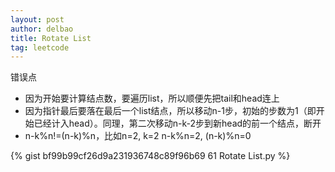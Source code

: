 ```yaml
---
layout: post
author: delbao
title: Rotate List
tag: leetcode
---
```


错误点
 
- 因为开始要计算结点数，要遍历list，所以顺便先把tail和head连上
- 因为指针最后要落在最后一个list结点，所以移动n-1步，初始的步数为1（即开始已经计入head）。同理，第二次移动n-k-2步到新head的前一个结点，断开
- n-k%n!=(n-k)%n，比如n=2, k=2 n-k%n=2, (n-k)%n=0

{% gist bf99b99cf26d9a231936748c89f96b69 61 Rotate List.py %}
